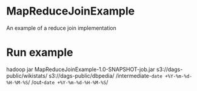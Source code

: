# MapReduceJoinExample
An example of a reduce join implementation

# Run example
hadoop jar MapReduceJoinExample-1.0-SNAPSHOT-job.jar s3://dags-public/wikistats/ s3://dags-public/dbpedia/ /intermediate-`date +%Y-%m-%d-%H-%M-%S`/ /out-`date +%Y-%m-%d-%H-%M-%S`/